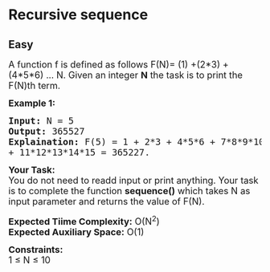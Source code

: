 # Recursive sequence
## Easy 
<div class="problem-statement">
                <p></p><p><span style="font-size:18px">A function f is defined as follows&nbsp;F(N)= (1) +(2*3) + (4*5*6) ... N. Given an integer <strong>N</strong>&nbsp;the task is to print the F(N)th term.</span></p>

<p><strong><span style="font-size:18px">Example 1:</span></strong></p>

<pre><span style="font-size:18px"><strong>Input:</strong> N = 5
<strong>Output:</strong> 365527
<strong>Explaination:</strong> F(5) = 1 + 2*3 + 4*5*6 + 7*8*9*10 
+ 11*12*13*14*15 = 365227.</span></pre>

<p><span style="font-size:18px"><strong>Your Task:</strong><br>
You do not need to readd input or print anything. Your task is to complete the function <strong>sequence()</strong> which takes N as input parameter and returns the value of F(N).</span></p>

<p><span style="font-size:18px"><strong>Expected Tiime Complexity:</strong> O(N<sup>2</sup>)<br>
<strong>Expected Auxiliary Space:</strong> O(1)</span></p>

<p><span style="font-size:18px"><strong>Constraints:</strong><br>
1 ≤ N ≤ 10</span></p>
 <p></p>
            </div>